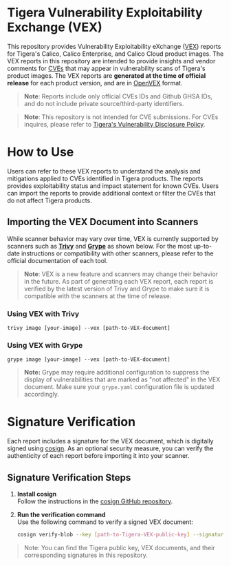 # Tigera Vulnerability Exploitability Exchange (VEX)

This repository provides Vulnerability Exploitability eXchange ([VEX](https://www.cisa.gov/resources-tools/resources/when-issue-vex-information)) reports for Tigera's Calico, Calico Enterprise, and Calico Cloud product images. The VEX reports in this repository are intended to provide insights and vendor comments for [CVEs](https://www.cve.org/) that may appear in vulnerability scans of Tigera's product images. The VEX reports are **generated at the time of official release** for each product version, and are in [OpenVEX](https://github.com/openvex) format.

> **Note**: Reports include only official CVEs IDs and Github GHSA IDs, and do not include private source/third-party identifiers. 

> **Note**: This repository is not intended for CVE submissions. For CVEs inquires, please refer to [Tigera's Vulnerability Disclosure Policy](https://github.com/projectcalico/calico/security/policy).


# How to Use

Users can refer to these VEX reports to understand the analysis and mitigations applied to CVEs identified in Tigera products. The reports provides exploitability status and impact statement for known CVEs. Users can import the reports to provide additional context or filter the CVEs that do not affect Tigera products.

## Importing the VEX Document into Scanners

While scanner behavior may vary over time, VEX is currently supported by scanners such as [**Trivy**](https://github.com/aquasecurity/trivy) and [**Grype**](https://github.com/anchore/grype) as shown below. For the most up-to-date instructions or compatibility with other scanners, please refer to the official documentation of each tool.

> **Note**: VEX is a new feature and scanners may change their behavior in the future. As part of generating each VEX report, each report is verified by the latest version of Trivy and Grype to make sure it is compatible with the scanners at the time of release. 

### Using VEX with Trivy

`trivy image [your-image] --vex [path-to-VEX-document]` 

### Using VEX with Grype

`grype image [your-image] --vex [path-to-VEX-document]` 

> **Note:** Grype may require additional configuration to suppress the display of vulnerabilities that are marked as "not affected" in the VEX document. Make sure your `grype.yaml` configuration file is updated accordingly.


# Signature Verification

Each report includes a signature for the VEX document, which is digitally signed using [cosign](https://github.com/sigstore/cosign). As an optional security measure, you can verify the authenticity of each report before importing it into your scanner.

## Signature Verification Steps

1.  **Install cosign**  
    Follow the instructions in the [cosign GitHub repository](https://github.com/sigstore/cosign).
    
2.  **Run the verification command**  
    Use the following command to verify a signed VEX document:
    
    
    ```bash
    cosign verify-blob --key [path-to-Tigera-VEX-public-key] --signature [path-to-signature] [path-to-VEX-document] 
    ```

> Note: You can find the Tigera public key, VEX documents, and their corresponding signatures in this repository.